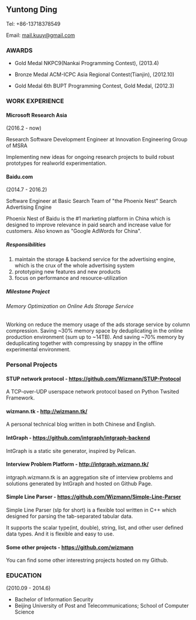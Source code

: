## Yuntong Ding

Tel: +86-13718378549

Email: mail.kuuy@gmail.com

### AWARDS

* Gold Medal
NKPC9(Nankai Programming Contest), (2013.4)

* Bronze Medal 
ACM-ICPC Asia Regional Contest(Tianjin), (2012.10)

* Gold Medal
6th BUPT Programming Contest, Gold Medal, (2012.3)

### WORK EXPERIENCE

#### Microsoft Research Asia

(2016.2 - now)

Research Software Development Engineer at Innovation Engineering Group of MSRA

Implementing new ideas for ongoing research projects to build robust prototypes for realworld experimentation.

#### Baidu.com

(2014.7 - 2016.2)

Software Engineer at Basic Search Team of "the Phoenix Nest" Search Advertising Engine

Phoenix Nest of Baidu is the #1 marketing platform in China which is designed to improve relevance in paid search and increase value for customers. Also known as "Google AdWords for China".

##### Responsibilities

1. maintain the storage & backend service for the advertising engine, which is the crux of the whole advertising system
2. prototyping new features and new products
3. focus on performance and resource-utilization

##### Milestone Project

###### Memory Optimization on Online Ads Storage Service     

Working on reduce the memory usage of the ads storage service by column compression. Saving ~30% memory space by deduplicating in the online production environment (sum up to ~14TB). And saving ~70% memory by deduplicating together with compressing by snappy in the offline experimental environment.

### Personal Projects

#### STUP network protocol - https://github.com/Wizmann/STUP-Protocol

A TCP-over-UDP userspace network protocol based on Python Twsited Framework.

#### wizmann.tk - http://wizmann.tk/

A personal technical blog written in both Chinese and English.

#### IntGraph - https://github.com/intgraph/intgraph-backend

IntGraph is a static site generator, inspired by Pelican.

#### Interview Problem Platform - http://intgraph.wizmann.tk/

intgraph.wizmann.tk is an aggregation site of interview problems and solutions generated by IntGraph and hosted on Github Page.

#### Simple Line Parser - https://github.com/Wizmann/Simple-Line-Parser

Simple Line Parser (slp for short) is a flexible tool written in C++ which designed for parsing the tab-separated tabular data.

It supports the scalar type(int, double), string, list, and other user defined data types. And it is flexible and easy to use.

#### Some other projects - https://github.com/wizmann

You can find some other interestring projects hosted on my Github.

### EDUCATION

(2010.09 - 2014.6)

* Bachelor of Information Security
* Beijing University of Post and Telecommunications; School of Computer Science


[1]: http://wizmann-pic.qiniudn.com/394659692a460258b45a99f1424ea357

